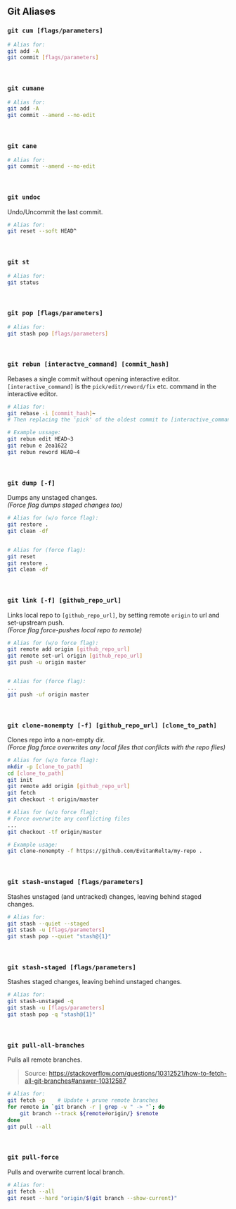 ## Git Aliases

### `git cum [flags/parameters]`

```bash
# Alias for:
git add -A
git commit [flags/parameters]
```

<br>

### `git cumane`

```bash
# Alias for:
git add -A
git commit --amend --no-edit
```

<br>

### `git cane`

```bash
# Alias for:
git commit --amend --no-edit
```

<br>

### `git undoc`

Undo/Uncommit the last commit.

```bash
# Alias for:
git reset --soft HEAD^
```

<br>

### `git st`

```bash
# Alias for:
git status
```

<br>

### `git pop [flags/parameters]`

```bash
# Alias for:
git stash pop [flags/parameters]
```

<br>

### `git rebun [interactve_command] [commit_hash]`

Rebases a single commit without opening interactive editor.
<br> `[interactive_command]` is the `pick/edit/reword/fix` etc. command in the interactive editor.

```bash
# Alias for:
git rebase -i [commit_hash]~
# Then replacing the 'pick' of the oldest commit to [interactive_command]

# Example ussage:
git rebun edit HEAD~3
git rebun e 2ea1622
git rebun reword HEAD~4
```

<br>

### `git dump [-f]`

Dumps any unstaged changes.
<br> _(Force flag dumps staged changes too)_

```bash
# Alias for (w/o force flag):
git restore .
git clean -df


# Alias for (force flag):
git reset
git restore .
git clean -df
```

<br>

### `git link [-f] [github_repo_url]`

Links local repo to `[github_repo_url]`, by setting remote `origin` to url and set-upstream push.
<br> _(Force flag force-pushes local repo to remote)_

```bash
# Alias for (w/o force flag):
git remote add origin [github_repo_url]
git remote set-url origin [github_repo_url]
git push -u origin master


# Alias for (force flag):
...
git push -uf origin master
```

<br>

### `git clone-nonempty [-f] [github_repo_url] [clone_to_path]`

Clones repo into a non-empty dir.
<br> _(Force flag force overwrites any local files that conflicts with the repo files)_

```bash
# Alias for (w/o force flag):
mkdir -p [clone_to_path]
cd [clone_to_path]
git init
git remote add origin [github_repo_url]
git fetch
git checkout -t origin/master

# Alias for (w/o force flag):
# Force overwrite any conflicting files
...
git checkout -tf origin/master

# Example usage:
git clone-nonempty -f https://github.com/EvitanRelta/my-repo .
```

<br>

### `git stash-unstaged [flags/parameters]`

Stashes unstaged (and untracked) changes, leaving behind staged changes.

```bash
# Alias for:
git stash --quiet --staged
git stash -u [flags/parameters]
git stash pop --quiet "stash@{1}"
```

<br>

### `git stash-staged [flags/parameters]`

Stashes staged changes, leaving behind unstaged changes.

```bash
# Alias for:
git stash-unstaged -q
git stash -u [flags/parameters]
git stash pop -q "stash@{1}"
```

<br>

### `git pull-all-branches`

Pulls all remote branches.

> Source: https://stackoverflow.com/questions/10312521/how-to-fetch-all-git-branches#answer-10312587

```bash
# Alias for:
git fetch -p    # Update + prune remote branches
for remote in `git branch -r | grep -v " -> "`; do
    git branch --track ${remote#origin/} $remote
done
git pull --all
```

<br>

### `git pull-force`

Pulls and overwrite current local branch.

```bash
# Alias for:
git fetch --all
git reset --hard "origin/$(git branch --show-current)"
```